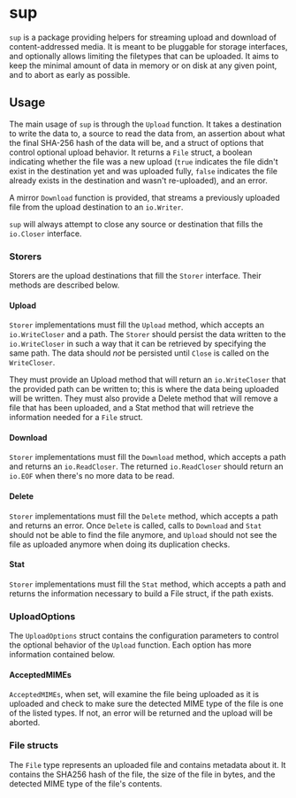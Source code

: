 # sup

`sup` is a package providing helpers for streaming upload and download of
content-addressed media. It is meant to be pluggable for storage interfaces,
and optionally allows limiting the filetypes that can be uploaded. It aims to
keep the minimal amount of data in memory or on disk at any given point, and to
abort as early as possible.

## Usage

The main usage of `sup` is through the `Upload` function. It takes a
destination to write the data to, a source to read the data from, an assertion
about what the final SHA-256 hash of the data will be, and a struct of options
that control optional upload behavior. It returns a `File` struct, a boolean
indicating whether the file was a new upload (`true` indicates the file didn't
exist in the destination yet and was uploaded fully, `false` indicates the file
already exists in the destination and wasn't re-uploaded),  and an error.

A mirror `Download` function is provided, that streams a previously uploaded
file from the upload destination to an `io.Writer`.

`sup` will always attempt to close any source or destination that fills the
`io.Closer` interface.

### Storers

Storers are the upload destinations that fill the `Storer` interface. Their
methods are described below.

#### Upload

`Storer` implementations must fill the `Upload` method, which accepts an
`io.WriteCloser` and a path. The `Storer` should persist the data written to
the `io.WriteCloser` in such a way that it can be retrieved by specifying the
same path. The data should _not_ be persisted until `Close` is called on the
`WriteCloser`.

They must provide an Upload method that will return an `io.WriteCloser` that
the provided path can be written to; this is where the data being uploaded will
be written.  They must also provide a Delete method that will remove a file
that has been uploaded, and a Stat method that will retrieve the information
needed for a `File` struct.

#### Download

`Storer` implementations must fill the `Download` method, which accepts a path
and returns an `io.ReadCloser`. The returned `io.ReadCloser` should return an
`io.EOF` when there's no more data to be read.

#### Delete

`Storer` implementations must fill the `Delete` method, which accepts a path
and returns an error. Once `Delete` is called, calls to `Download` and `Stat`
should not be able to find the file anymore, and `Upload` should not see the
file as uploaded anymore when doing its duplication checks.

#### Stat

`Storer` implementations must fill the `Stat` method, which accepts a path and
returns the information necessary to build a File struct, if the path exists.

### UploadOptions

The `UploadOptions` struct contains the configuration parameters to control the
optional behavior of the `Upload` function. Each option has more information
contained below.

#### AcceptedMIMEs

`AcceptedMIMEs`, when set, will examine the file being uploaded as it is
uploaded and check to make sure the detected MIME type of the file is one of
the listed types. If not, an error will be returned and the upload will be
aborted.

### File structs

The `File` type represents an uploaded file and contains metadata about it. It
contains the SHA256 hash of the file, the size of the file in bytes, and the
detected MIME type of the file's contents.
